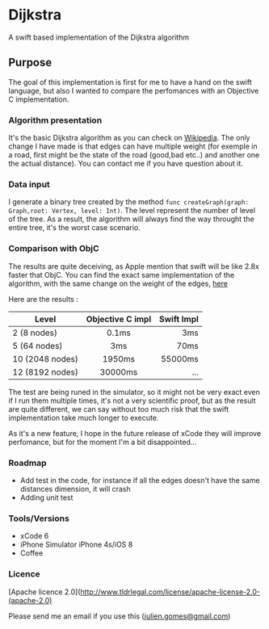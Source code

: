 # Dijkstra

A swift based implementation of the Dijkstra algorithm

## Purpose

The goal of this implementation is first for me to have a hand on the swift language, but also I wanted to compare the perfomances with an Objective C implementation.

### Algorithm presentation

It's the basic Dijkstra algorithm as you can check on [Wikipedia](http://en.wikipedia.org/wiki/Dijkstra's_algorithm). The only change I have made is that edges can have multiple weight (for exemple in a road, first might be the state of the road (good,bad etc..) and another one the actual distance).
You can contact me if you have question about it.

### Data input

I generate a binary tree created by the method `func createGraph(graph: Graph,root: Vertex, level: Int)`. The level represent the number of level of the tree.
As a result, the algorithm will always find the way throught the entire tree, it's the worst case scenario.

### Comparison with ObjC

The results are quite deceiving, as Apple mention that swift will be like 2.8x faster that ObjC. You can find the exact same implementation of the algorithm, with the same change on the weight of the edges, [here](https://github.com/juliengomes/Dijkstra-Objc)

Here are the results :

| Level        | Objective C impl           | Swift Impl  |
| ------------- |:-------------:| -----:|
| 2 (8 nodes)      | 0.1ms | 3ms |
| 5 (64 nodes)     | 3ms      |   70ms |
| 10 (2048 nodes) | 1950ms      |    55000ms |
| 12 (8192 nodes) | 30000ms      |    ... |

The test are being runed in the simulator, so it might not be very exact even if I run them multiple times, it's not a very scientific proof, but as the result are quite different, we can say without too much risk that the swift implementation take much longer to execute.

As it's a new feature, I hope in the future release of xCode they will improve perfomance, but for the moment I'm a bit disappointed...

### Roadmap

* Add test in the code, for instance if all the edges doesn't have the same distances dimension, it will crash
* Adding unit test

### Tools/Versions

* xCode 6
* iPhone Simulator iPhone 4s/iOS 8
* Coffee

### Licence

[Apache licence 2.0](http://www.tldrlegal.com/license/apache-license-2.0-(apache-2.0)

Please send me an email if you use this (julien.gomes@gmail.com)